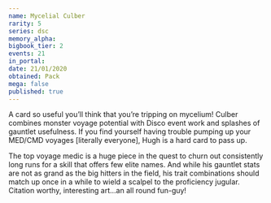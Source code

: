 ```yaml
---
name: Mycelial Culber
rarity: 5
series: dsc
memory_alpha:
bigbook_tier: 2
events: 21
in_portal:
date: 21/01/2020
obtained: Pack
mega: false
published: true
---
```


A card so useful you’ll think that you’re tripping on mycelium! Culber combines monster voyage potential with Disco event work and splashes of gauntlet usefulness. If you find yourself having trouble pumping up your MED/CMD voyages [literally everyone], Hugh is a hard card to pass up.

The top voyage medic is a huge piece in the quest to churn out consistently long runs for a skill that offers few elite names. And while his gauntlet stats are not as grand as the big hitters in the field, his trait combinations should match up once in a while to wield a scalpel to the proficiency jugular. Citation worthy, interesting art...an all round fun-guy!
